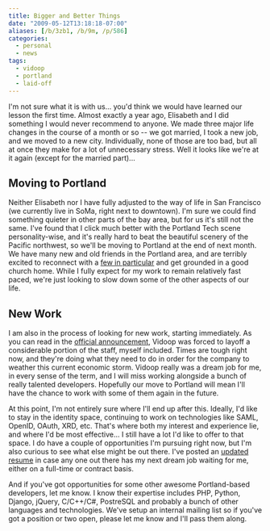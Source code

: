 ```yaml
---
title: Bigger and Better Things
date: "2009-05-12T13:18:18-07:00"
aliases: [/b/3zb1, /b/9m, /p/586]
categories:
  - personal
  - news
tags:
  - vidoop
  - portland
  - laid-off
---
```


I'm not sure what it is with us... you'd think we would have learned our lesson the first time. Almost exactly a year
ago, Elisabeth and I did something I would never recommend to anyone. We made three major life changes in the course of
a month or so -- we got married, I took a new job, and we moved to a new city. Individually, none of those are too bad,
but all at once they make for a lot of unnecessary stress. Well it looks like we're at it again (except for the married
part)...

## Moving to Portland

Neither Elisabeth nor I have fully adjusted to the way of life in San Francisco (we currently live in SoMa, right next
to downtown). I'm sure we could find something quieter in other parts of the bay area, but for us it's still not the
same. I've found that I click much better with the Portland Tech scene personality-wise, and it's really hard to beat
the beautiful scenery of the Pacific northwest, so we'll be moving to Portland at the end of next month. We have many
new and old friends in the Portland area, and are terribly excited to reconnect with a [few in particular][] and get
grounded in a good church home. While I fully expect for my work to remain relatively fast paced, we're just looking to
slow down some of the other aspects of our life.

## New Work

I am also in the process of looking for new work, starting immediately. As you can read in the [official
announcement][], Vidoop was forced to layoff a considerable portion of the staff, myself included. Times are tough
right now, and they're doing what they need to do in order for the company to weather this current economic storm.
Vidoop really was a dream job for me, in every sense of the term, and I will miss working alongside a bunch of really
talented developers. Hopefully our move to Portland will mean I'll have the chance to work with some of them again in
the future.

At this point, I'm not entirely sure where I'll end up after this. Ideally, I'd like to stay in the identity space,
continuing to work on technologies like SAML, OpenID, OAuth, XRD, etc. That's where both my interest and experience
lie, and where I'd be most effective... I still have a lot I'd like to offer to that space. I do have a couple of
opportunities I'm pursuing right now, but I'm also curious to see what else might be out there. I've posted an [updated
resume][] in case any one out there has my next dream job waiting for me, either on a full-time or contract basis.

And if you've got opportunities for some other awesome Portland-based developers, let me know. I know their expertise
includes PHP, Python, Django, jQuery, C/C++/C#, PostreSQL and probably a bunch of other languages and technologies.
We've setup an internal mailing list so if you've got a position or two open, please let me know and I'll pass them
along.

[few in particular]: http://en.wikipedia.org/wiki/Telecast_(band)
[official announcement]: https://web.archive.org/web/20090512/http://blog.vidoop.com/2009/05/company-update/
[updated resume]: /about/resume
